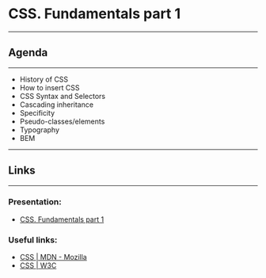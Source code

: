 # CSS. Fundamentals part 1
***

## Agenda
***

* History of CSS
* How to insert CSS
* CSS Syntax and Selectors
* Cascading inheritance
* Specificity
* Pseudo-classes/elements
* Typography
* BEM
***

## Links
***

### Presentation:

* [CSS. Fundamentals part 1](https://drive.google.com/file/d/1c2Q_1SlgNbEIMvEf69xq6LQERgrs8dZO/view?usp=sharing)

### Useful links:

* [CSS | MDN - Mozilla](https://developer.mozilla.org/ru/docs/Web/CSS)
* [CSS | W3C](https://www.w3.org/Style/CSS/Overview.en.html)
